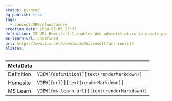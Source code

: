 ```yaml
---
status: planted
dg-publish: true
tags:
  - concept/SRE/cloud/azure
creation_date: 2024-05-05 23:37
definition: IS URL Rewrite 2.1 enables Web administrators to create powerful rules to implement URLs that are easier for users to remember and easier for search engines to find.
ms-learn-url: undefined
url: https://www.iis.net/downloads/microsoft/url-rewrite
aliases:
---
```


| MetaData   |                                              |
| ---------- | -------------------------------------------- |
| Definition | `VIEW[{definition}][text(renderMarkdown)]`   |
| Homesite   | `VIEW[{url}][text(renderMarkdown)]`          |
| MS Learn   | `VIEW[{ms-learn-url}][text(renderMarkdown)]` |
